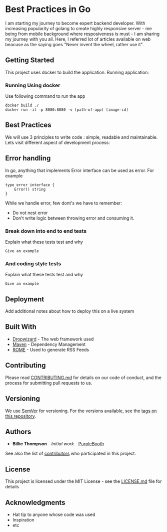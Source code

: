 # Best Practices in Go

I am starting my journey to become expert backend developer. With increasing popularity of golang to create highly responsive server - me being from mobile background where resposiveness is must - I am sharing my journey with you all. Here, I referred lot of articles available on web beacuse as the saying goes "Never invent the wheel, rather use it".

## Getting Started

This project uses docker to build the application. Running application:

### Running Using docker

Use following command to run the app

```
docker build ./
docker run -it -p 8080:8080 -v [path-of-app] [image-id]
```

## Best Practices
We will use 3 principles to write code : simple, readable and maintainable. Lets visit different aspect of development process:

## Error handling

In go, anything that implements Error interface can be used as error. For example

```
type error interface {
    Error() string
}
```

While we handle error, few dont's we have to remember:
* Do not nest error
* Don't write logic between throwing error and consuming it.



### Break down into end to end tests

Explain what these tests test and why

```
Give an example
```

### And coding style tests

Explain what these tests test and why

```
Give an example
```

## Deployment

Add additional notes about how to deploy this on a live system

## Built With

* [Dropwizard](http://www.dropwizard.io/1.0.2/docs/) - The web framework used
* [Maven](https://maven.apache.org/) - Dependency Management
* [ROME](https://rometools.github.io/rome/) - Used to generate RSS Feeds

## Contributing

Please read [CONTRIBUTING.md](https://gist.github.com/PurpleBooth/b24679402957c63ec426) for details on our code of conduct, and the process for submitting pull requests to us.

## Versioning

We use [SemVer](http://semver.org/) for versioning. For the versions available, see the [tags on this repository](https://github.com/your/project/tags). 

## Authors

* **Billie Thompson** - *Initial work* - [PurpleBooth](https://github.com/PurpleBooth)

See also the list of [contributors](https://github.com/your/project/contributors) who participated in this project.

## License

This project is licensed under the MIT License - see the [LICENSE.md](LICENSE.md) file for details

## Acknowledgments

* Hat tip to anyone whose code was used
* Inspiration
* etc
